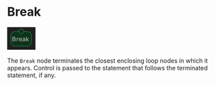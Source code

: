 # Break

![](../../images/node-reference/break.png)

The `Break` node terminates the closest enclosing loop nodes in which it appears. Control is passed to the statement that follows the terminated statement, if any.
